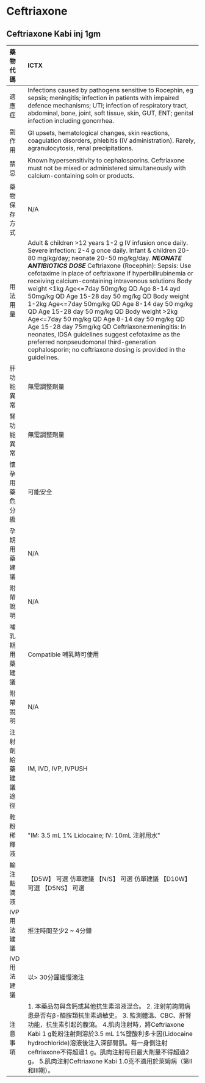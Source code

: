 # Ceftriaxone

## Ceftriaxone Kabi inj 1gm

| 藥物代碼           | ICTX                                                                                                                                                                                                                                                                                                                                                                                           |
|:-------------------|:-----------------------------------------------------------------------------------------------------------------------------------------------------------------------------------------------------------------------------------------------------------------------------------------------------------------------------------------------------------------------------------------------|
| 適應症             | Infections caused by pathogens sensitive to Rocephin, eg sepsis; meningitis; infection in patients with impaired defence mechanisms; UTI; infection of respiratory tract, abdominal, bone, joint, soft tissue, skin, GUT, ENT; genital infection including gonorrhea.                                                                                                                          |
| 副作用             | GI upsets, hematological changes, skin reactions, coagulation disorders, phlebitis (IV administration). Rarely, agranulocytosis, renal precipitations.                                                                                                                                                                                                                                         |
| 禁忌               | Known hypersensitivity to cephalosporins. Ceftriaxone must not be mixed or administered simultaneously with calcium-containing soln or products.                                                                                                                                                                                                                                               |
| 藥物保存方式       | N/A                                                                                                                                                                                                                                                                                                                                                                                            |
| 用法用量           | Adult & children >12 years 1-2 g IV infusion once daily. Severe infection: 2-4 g once daily. Infant & children 20-80 mg/kg/day; neonate 20-50 mg/kg/day. *****NEONATE ANTIBIOTICS DOSE***** Ceftriaxone (Rocephin): Sepsis: Use cefotaxime in place of ceftriaxone if hyperbilirubinemia or receiving calcium-containing intravenous solutions Body weight <1kg	Age<=7day 50mg/kg QD  Age 8-14 ayd 50mg/kg QD  Age 15-28 day 50 mg/kg QD Body weight 1-2kg	Age<=7day 50mg/kg QD  Age 8-14 day 50 mg/kg QD  Age 15-28 day 50 mg/kg QD Body weight >2kg Age<=7day 50 mg/kg QD  Age 8-14 day 50 mg/kg QD  Age 15-28 day 75mg/kg QD Ceftriaxone:meningitis: In neonates, IDSA guidelines suggest cefotaxime as the preferred nonpseudomonal third-generation cephalosporin; no ceftriaxone dosing is provided in the guidelines.                                                                                                                                                                                                                                                                                                                                                                                                |
| 肝功能異常         | 無需調整劑量                                                                                                                                                                                                                                                                                                                                                                                   |
| 腎功能異常         | 無需調整劑量                                                                                                                                                                                                                                                                                                                                                                                   |
| 懷孕用藥危分級     | 可能安全                                                                                                                                                                                                                                                                                                                                                                                       |
| 孕期用藥建議       | N/A                                                                                                                                                                                                                                                                                                                                                                                            |
| 附帶說明           | N/A                                                                                                                                                                                                                                                                                                                                                                                            |
| 哺乳期用藥建議     | Compatible 哺乳時可使用                                                                                                                                                                                                                                                                                                                                                                        |
| 附帶說明           | N/A                                                                                                                                                                                                                                                                                                                                                                                            |
| 注射劑給藥建議途徑 | IM, IVD, IVP, IVPUSH                                                                                                                                                                                                                                                                                                                                                                           |
| 乾粉稀釋液         | "IM: 3.5 mL 1% Lidocaine;  IV: 10mL 注射用水"                                                                                                                                                                                                                                                                                                                                                  |
| 輸注點滴液         | 【D5W】 可選 仿單建議  【N/S】 可選 仿單建議  【D10W】 可選  【D5NS】 可選                                                                                                                                                                                                                                                                                                                     |
| IVP 用法建議       | 推注時間至少2 ~ 4分鐘                                                                                                                                                                                                                                                                                                                                                                          |
| IVD 用法建議       | 以> 30分鐘緩慢滴注                                                                                                                                                                                                                                                                                                                                                                             |
| 注意事項           | 1. 本藥品勿與含鈣或其他抗生素溶液混合。 2. 注射前詢問病患是否有β-醯胺類抗生素過敏史。 3. 監測體溫、CBC、肝腎功能，抗生素引起的腹瀉。 4.肌肉注射時，將Ceftriaxone Kabi 1 g乾粉注射劑溶於3.5 mL 1%鹽酸利多卡因(Lidocaine hydrochloride)溶液後注入深部臀肌。每一身側注射ceftriaxone不得超過1 g。肌肉注射每日最大劑量不得超過2 g。 5.肌肉注射Ceftriaxone Kabi 1.0克不適用於萊姆病（第II和III期）。 |

